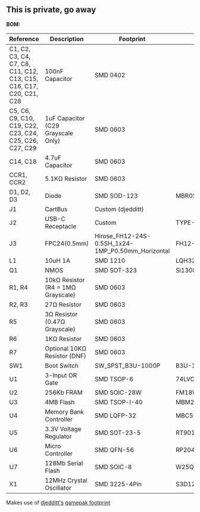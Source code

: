 ## This is private, go away

**BOM:**

| Reference | Description | Footprint | Part# |
|-|-|-|-|
| C1, C2, C3, C4, C7, C8, C11, C12, C13, C15, C16, C17, C20, C21, C28  | 100nF Capacitor | SMD 0402 |  |
| C5, C6, C9, C10, C19, C22, C23, C24, C25, C26, C27, C29 | 1uF Capacitor (C29 Grayscale Only) | SMD 0603 |  |
| C14, C18 | 4.7uF Capacitor | SMD 0603 |  |
| CCR1, CCR2 | 5.1KΩ Resistor | SMD 0603 |  |
| D1, D2, D3 | Diode | SMD SOD-123 | MBR0530 |
| J1 | CartBus | Custom (djedditt) |  |
| J2 | USB-C Receptacle | Custom | TYPE-C-31-M-12 |
| J3 | FPC24(0.5mm) | Hirose_FH12-24S-0.5SH_1x24-1MP_P0.50mm_Horizontal | FH12-24S-0.5SH |
| L1 | 10uH 1A  | SMD 1210 | LQH32PZ100MNCL |
| Q1 | NMOS | SMD SOT-323 | Si1308EDL |
| R1, R4 | 10kΩ Resistor (R4 = 1MΩ Grayscale) | SMD 0603 |  |
| R2, R3 | 27Ω Resistor | SMD 0603 |  |
| R5 | 3Ω Resistor (0.47Ω Grayscale) | SMD 0603 |  |
| R6 | 1KΩ Resistor | SMD 0603 |  |
| R7 | Optional 10KΩ Resistor (DNF) | SMD 0603 |  |
| SW1 | Boot Switch | SW_SPST_B3U-1000P | B3U-1000P |
| U1 | 3-Input OR Gate | SMD TSOP-6 | 74LVC1G332GW,125 |
| U2 | 256Kb FRAM | SMD SOIC-28W | FM18W08-SG |
| U3 | 4MB Flash | SMD TSOP-I-40 | MBM29F033C |
| U4 | Memory Bank Controller | SMD LQFP-32 | MBC5 |
| U5 | 3.3V Voltage Regulator | SMD SOT-23-5 | RT9013-33GB |
| U6 | Micro Controller | SMD QFN-56 | RP2040 |
| U7 | 128Mb Serial Flash | SMD SOIC-8 | W25Q128JVS |
| X1 | 12MHz Crystal Oscillator | SMD 3225-4Pin | S3D12.000000B20F30T |


Makes use of [djedditt's](https://github.com/djedditt/s) [gamepak footprint](https://github.com/djedditt/kicad-gamepaks)
